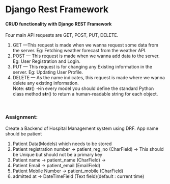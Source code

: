 # Django Rest Framework



#### CRUD functionality with Django REST Framework

Four main API requests are GET, POST, PUT, DELETE.<br />
1. GET —This request is made when we wanna request some data from the server. Eg: Fetching weather forecast from the weather API.<br />
2. POST — This request is made when we wanna add data to the server. Eg: User Registration and Login.<br />
3. PUT — This request is for changing any Existing information in the server. Eg: Updating User Profile.<br />
4. DELETE — As the name indicates, this request is made where we wanna delete any existing information.<br />
Note: __str__() ->in every model you should define the standard Python class method __str__() to return a human-readable string for each object.<br />
<br />


### Assignment:

Create a Backend of Hospital Management system using DRF. App name should be patient<br />
1. Patient Data(Models) which needs to be stored
2. Patient registration number -> patient_reg_no (CharField) -> This should be Unique but should not be a primary key
3. Patient name -> patient_name (CharField) -> 
4. Patient Email -> patient_email (EmailField)
5. Patient Mobile Number -> patient_mobile (CharField)
6. admitted at -> DateTimeField (Text field)(default : current time)




